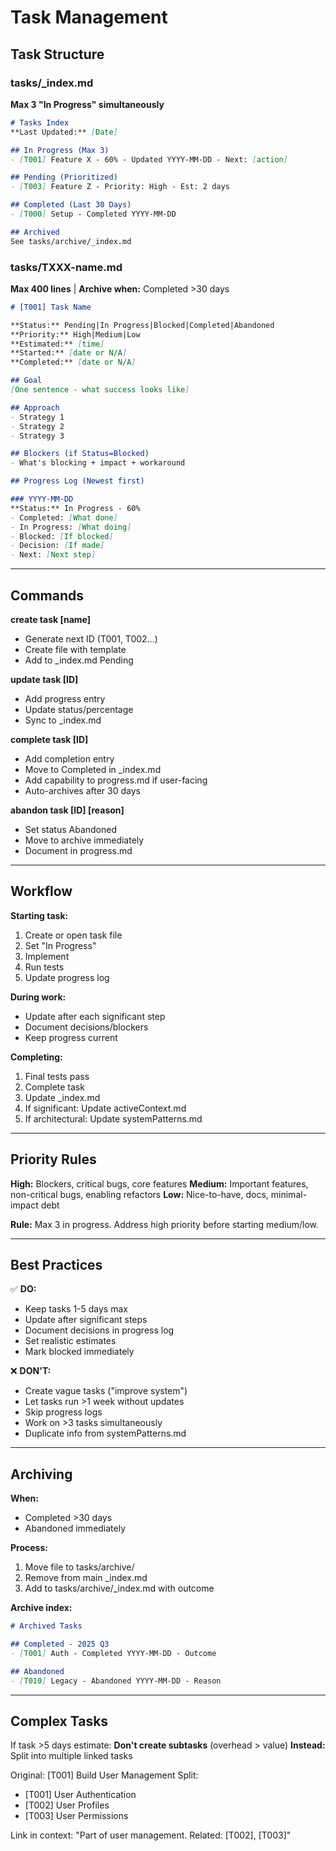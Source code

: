 # Task Management

## Task Structure

### tasks/_index.md
**Max 3 "In Progress" simultaneously**

```markdown
# Tasks Index
**Last Updated:** [Date]

## In Progress (Max 3)
- [T001] Feature X - 60% - Updated YYYY-MM-DD - Next: [action]

## Pending (Prioritized)
- [T003] Feature Z - Priority: High - Est: 2 days

## Completed (Last 30 Days)
- [T000] Setup - Completed YYYY-MM-DD

## Archived
See tasks/archive/_index.md
```

### tasks/TXXX-name.md
**Max 400 lines** | **Archive when:** Completed >30 days

```markdown
# [T001] Task Name

**Status:** Pending|In Progress|Blocked|Completed|Abandoned
**Priority:** High|Medium|Low
**Estimated:** [time]
**Started:** [date or N/A]
**Completed:** [date or N/A]

## Goal
[One sentence - what success looks like]

## Approach
- Strategy 1
- Strategy 2
- Strategy 3

## Blockers (if Status=Blocked)
- What's blocking + impact + workaround

## Progress Log (Newest first)

### YYYY-MM-DD
**Status:** In Progress - 60%
- Completed: [What done]
- In Progress: [What doing]
- Blocked: [If blocked]
- Decision: [If made]
- Next: [Next step]
```

---

## Commands

**create task [name]**
- Generate next ID (T001, T002...)
- Create file with template
- Add to _index.md Pending

**update task [ID]**
- Add progress entry
- Update status/percentage
- Sync to _index.md

**complete task [ID]**
- Add completion entry
- Move to Completed in _index.md
- Add capability to progress.md if user-facing
- Auto-archives after 30 days

**abandon task [ID] [reason]**
- Set status Abandoned
- Move to archive immediately
- Document in progress.md

---

## Workflow

**Starting task:**
1. Create or open task file
2. Set "In Progress"
3. Implement
4. Run tests
5. Update progress log

**During work:**
- Update after each significant step
- Document decisions/blockers
- Keep progress current

**Completing:**
1. Final tests pass
2. Complete task
3. Update _index.md
4. If significant: Update activeContext.md
5. If architectural: Update systemPatterns.md

---

## Priority Rules

**High:** Blockers, critical bugs, core features
**Medium:** Important features, non-critical bugs, enabling refactors
**Low:** Nice-to-have, docs, minimal-impact debt

**Rule:** Max 3 in progress. Address high priority before starting medium/low.

---

## Best Practices

✅ **DO:**
- Keep tasks 1-5 days max
- Update after significant steps
- Document decisions in progress log
- Set realistic estimates
- Mark blocked immediately

❌ **DON'T:**
- Create vague tasks ("improve system")
- Let tasks run >1 week without updates
- Skip progress logs
- Work on >3 tasks simultaneously
- Duplicate info from systemPatterns.md

---

## Archiving

**When:**
- Completed >30 days
- Abandoned immediately

**Process:**
1. Move file to tasks/archive/
2. Remove from main _index.md
3. Add to tasks/archive/_index.md with outcome

**Archive index:**
```markdown
# Archived Tasks

## Completed - 2025 Q3
- [T001] Auth - Completed YYYY-MM-DD - Outcome

## Abandoned
- [T010] Legacy - Abandoned YYYY-MM-DD - Reason
```

---

## Complex Tasks

If task >5 days estimate:
**Don't create subtasks** (overhead > value)
**Instead:** Split into multiple linked tasks

Original: [T001] Build User Management
Split:
- [T001] User Authentication
- [T002] User Profiles
- [T003] User Permissions

Link in context: "Part of user management. Related: [T002], [T003]"
